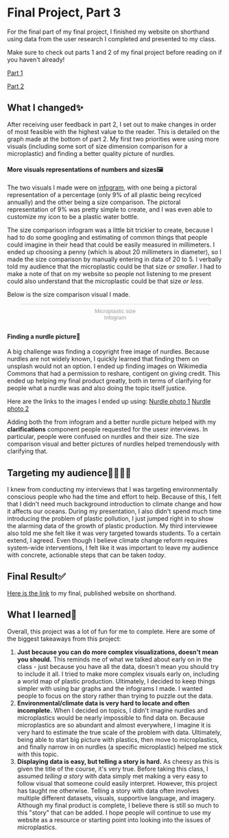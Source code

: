 # Final Project, Part 3
For the final part of my final project, I finished my website on shorthand using data from the user research I completed and presented to my class.

Make sure to check out parts 1 and 2 of my final project before reading on if you haven't already! 

[Part 1](https://megan0422.github.io/Megan-Hussey-Portfolio/finalproject1)

[Part 2](https://megan0422.github.io/Megan-Hussey-Portfolio/finalproject2)

## What I changed✨
After receiving user feedback in part 2, I set out to make changes in order of most feasible with the highest value to the reader. This is detailed on the graph made at the bottom of part 2. My first two priorities were using more visuals (including some sort of size dimension comparison for a microplastic) and finding a better quality picture of nurdles. 

#### More visuals representations of numbers and sizes🖼️
The two visuals I made were on [infogram](https://infogram.com), with one being a pictoral representation of a percentage (only 9% of all plastic being recylced annually) and the other being a size comparison. The pictoral representation of 9% was pretty simple to create, and I was even able to customize my icon to be a plastic water bottle. 

The size comparison infogram was a little bit trickier to create, because I had to do some googling and estimating of common things that people could imagine in their head that could be easily measured in millimeters. I ended up choosing a penny (which is about 20 millimeters in diameter), so I made the size comparison by manually entering in data of 20 to 5. I verbally told my audience that the microplastic could be that size *or smaller*. I had to make a note of that on my website so people not listening to me present could also understand that the microplastic could be that size *or less*. 

Below is the size comparison visual I made. 

<div class="infogram-embed" data-id="7a50370b-b674-4403-b87e-225797e63ecd" data-type="interactive" data-title="Microplastic size"></div><script>!function(e,i,n,s){var t="InfogramEmbeds",d=e.getElementsByTagName("script")[0];if(window[t]&&window[t].initialized)window[t].process&&window[t].process();else if(!e.getElementById(n)){var o=e.createElement("script");o.async=1,o.id=n,o.src="https://e.infogram.com/js/dist/embed-loader-min.js",d.parentNode.insertBefore(o,d)}}(document,0,"infogram-async");</script><div style="padding:8px 0;font-family:Arial!important;font-size:13px!important;line-height:15px!important;text-align:center;border-top:1px solid #dadada;margin:0 30px"><a href="https://infogram.com/7a50370b-b674-4403-b87e-225797e63ecd" style="color:#989898!important;text-decoration:none!important;" target="_blank">Microplastic size</a><br><a href="https://infogram.com" style="color:#989898!important;text-decoration:none!important;" target="_blank" rel="nofollow">Infogram</a></div>

#### Finding a nurdle picture🌊
A big challenge was finding a copyright free image of nurdles. Because nurdles are not widely known, I quickly learned that finding them on unsplash would not an option. I ended up finding images on Wikimedia Commons that had a permission to reshare, contigent on giving credit. This ended up helping my final product greatly, both in terms of clarifying for people what a nurdle was and also doing the topic itself justice. 

Here are the links to the images I ended up using: 
[Nurdle photo 1](https://commons.wikimedia.org/wiki/File:Granul%C3%A9s_plastiques_industriels_sur_une_plage_de_la_c%C3%B4te_Aquitaine.JPG)
[Nurdle photo 2](https://commons.wikimedia.org/wiki/Category:Nurdles#/media/File:Nurdles_01_gentlemanrook.jpg)

Adding both the from infogram and a better nurdle picture helped with my **clarifications** component people requested for the usesr interviews. In particular, people were confused on nurdles and their size. The size comparison visual and better pictures of nurdles helped tremendously with clarifying that. 

## Targeting my audience👨‍👩‍👧‍👧
I knew from conducting my interviews that I was targeting environmentally conscious people who had the time and effort to help. Because of this, I felt that I didn't need much background introduction to climate change and how it affects our oceans. During my presentation, I also didn't spend much time introducing the problem of plastic pollution, I just jumped right in to show the alarming data of the growth of plastic production. My third interviewee also told me she felt like it was very targeted towards students. To a certain extend, I agreed. Even though I believe climate change reform requires system-wide interventions, I felt like it was important to leave my audience with concrete, actionable steps that can be taken *today*. 

## Final Result✅
[Here is the link](https://carnegiemellon.shorthandstories.com/microplastics-a-threat-to-us-all/index.html) to my final, published website on shorthand. 

## What I learned🧠
Overall, this project was a lot of fun for me to complete. Here are some of the biggest takeaways from this project: 

1. **Just because you can do more complex visualizations, doesn't mean you should.** This reminds me of what we talked about early on in the class - just because you have all the data, doesn't mean you should try to include it all. I tried to make more complex visuals early on, including a world map of plastic production. Ultimately, I decided to keep things simpler with using bar graphs and the infograms I made. I wanted people to focus on the story rather than trying to puzzle out the data.
2.  **Environmental/climate data is very hard to locate and often incomplete.** When I decided on topics, I didn't imagine nurdles and microplastics would be nearly impossible to find data on. Because microplastics are so abundant and almost everywhere, I imagine it is very hard to estimate the true scale of the problem with data. Ultimately, being able to start big picture with plastics, then move to microplastics, and finally narrow in on nurdles (a specific microplastic) helped me stick with this topic. 
3. **Displaying data is easy, but telling a story is hard.** As cheesy as this is given the title of the course, it's very true. Before taking this class, I assumed *telling a story* with data simply met making a very easy to follow visual that someone could easily interpret. However, this project has taught me otherwise. Telling a story with data often involves multiple different datasets, visuals, supportive language, and imagery. Although my final product is complete, I believe there is still so much to this "story" that can be added. I hope people will continue to use my website as a resource or starting point into looking into the issues of microplastics. 
